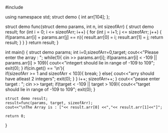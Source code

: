 #include <iostream>

using namespace std;
struct demo
{
	int arr[104];
};

struct demo func(struct demo params, int n, int sizeofArr) 
{
	struct demo result; 
    for (int i = 0; i <= sizeofArr; i++) {
        for (int j = i+1; j <= sizeofArr; j++) {
            if(params.arr[i] + params.arr[j] == n){
                result.arr[0] = i;
                result.arr[1] = j;
                return result;
            }
        }
    }
    return result;
}

int main() 
{
    struct demo params;
    int i=0,sizeofArr=0,target;
    cout<<"Please enter the array : ";
    while(1){ 
        cin >> params.arr[i]; 
        if(params.arr[i] < -109 || params.arr[i] > 109){
            cout<<"integert should lie in range of -109 to 109";
            exit(0);
        }
 	    if(cin.get() == '\n'){  
 		    if(sizeofArr >= 1 and sizeofArr < 103){
 		        break;
 		    }
 		    else{
 		        cout<<"arry should have atleast 2 integers";
 		        exit(0);
 		    }
 	    } 
 	    i++; 
 	    sizeofArr++; 
    } 
    cout<<"pease enter target : ";
    cin >> target;
    if(target < -109 || target > 109){
        cout<<"target should lie in range of -109 to 109";
        exit(0);
    }
    
    
	struct demo result;
	result=func(params, target, sizeofArr); 
	cout<<"\nThe Array is : ["<< result.arr[0] <<","<< result.arr[1]<<"]";
	
	return 0;
}
